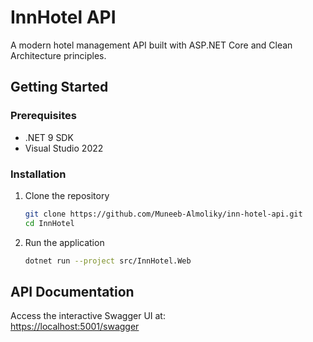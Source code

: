 
# InnHotel API 

A modern hotel management API built with ASP.NET Core and Clean Architecture principles.

## Getting Started 

### Prerequisites 
- .NET 9 SDK
- Visual Studio 2022

### Installation
1. Clone the repository
   ```bash
   git clone https://github.com/Muneeb-Almoliky/inn-hotel-api.git
   cd InnHotel
   ```
2. Run the application
   ```bash
   dotnet run --project src/InnHotel.Web
   ```
## API Documentation 
Access the interactive Swagger UI at:  
[https://localhost:5001/swagger](https://localhost:5001/swagger)